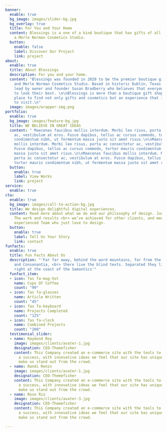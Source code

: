 ```yaml
---
banner:
  enable: true
  bg_image: images/slider-bg.jpg
  bg_overlay: true
  title: For You and Your Home
  content: Blessings is a one of a kind boutique that has gifts of all kinds and is
    a Merle Norman Cosmetics Studio.
  button:
    enable: false
    label: Discover Our Project
    link: project
about:
  enable: true
  title: About Blessings
  description: For you and your home.
  content: "Blessings was founded in 2020 to be the premier boutique gifts, home decor,
    and Merle Norman Cosmetics Studio. Based in historic Dublin, Texas Blessings is
    lead by owner and founder Susan Bradberry who believes that everyone deserves
    to look their best. \n\nBlessings is more than a boutique gift shop, it is your
    place to find not only gifts and cosmetics but an experience that is truly a blessing
    to visit.\n"
  image: images/wrapper-img.png
portfolio:
  enable: true
  bg_image: images/feature-bg.jpg
  title: WE BELIEVE IN GREAT IDEAS
  content: " Maecenas faucibus mollis interdum. Morbi leo risus, porta ac consectetur
    ac, vestibulum at eros. Fusce dapibus, tellus ac cursus commodo, tortor mauris
    condimentum nibh, ut fermentum massa justo sit amet risus.\n\nMaecenas faucibus
    mollis interdum. Morbi leo risus, porta ac consectetur ac, vestibulum at eros.
    Fusce dapibus, tellus ac cursus commodo, tortor mauris condimentum nibh, ut fermentum
    massa justo sit amet risus.\n\nMaecenas faucibus mollis interdum. Morbi leo risus,
    porta ac consectetur ac, vestibulum at eros. Fusce dapibus, tellus ac cursus commodo,
    tortor mauris condimentum nibh, ut fermentum massa justo sit amet risus. "
  button:
    enable: true
    label: View Works
    link: project
service:
  enable: true
cta:
  enable: true
  bg_image: images/call-to-action-bg.jpg
  title: We design delightful digital experiences.
  content: Read more about what we do and our philosophy of design. Judge for yourself
    The work and results <br> we’ve achieved for other clients, and meet our highly
    experienced Team who just love to design.
  button:
    enable: true
    label: Tell Us Your Story
    link: contact
funfacts:
  enable: true
  title: Fun Facts About Us
  description: "'Far far away, behind the word mountains, far from the countries Vokalia
    and Consonantia, <br> there live the blind texts. Separated they live in Bookmarksgrove
    right at the coast of the Semantics'"
  funfact_item:
  - icon: fas fa-mug-hot
    name: Cups Of Coffee
    count: "99"
  - icon: fas fa-glasses
    name: Article Written
    count: "45"
  - icon: fas fa-keyboard
    name: Projects Completed
    count: "125"
  - icon: fas fa-clock
    name: Combined Projects
    count: "200"
  testimonial_slider:
  - name: Raymond Roy
    image: images/clients/avater-1.jpg
    designation: CEO-Themefisher
    content: This Company created an e-commerce site with the tools to make our business
      a success, with innovative ideas we feel that our site has unique elements that
      make us stand out from the crowd.
  - name: Randi Renin
    image: images/clients/avater-1.jpg
    designation: CEO-Themefisher
    content: This Company created an e-commerce site with the tools to make our business
      a success, with innovative ideas we feel that our site has unique elements that
      make us stand out from the crowd.
  - name: Rose Rio
    image: images/clients/avater-3.jpg
    designation: CEO-Themefisher
    content: This Company created an e-commerce site with the tools to make our business
      a success, with innovative ideas we feel that our site has unique elements that
      make us stand out from the crowd.

---
```


